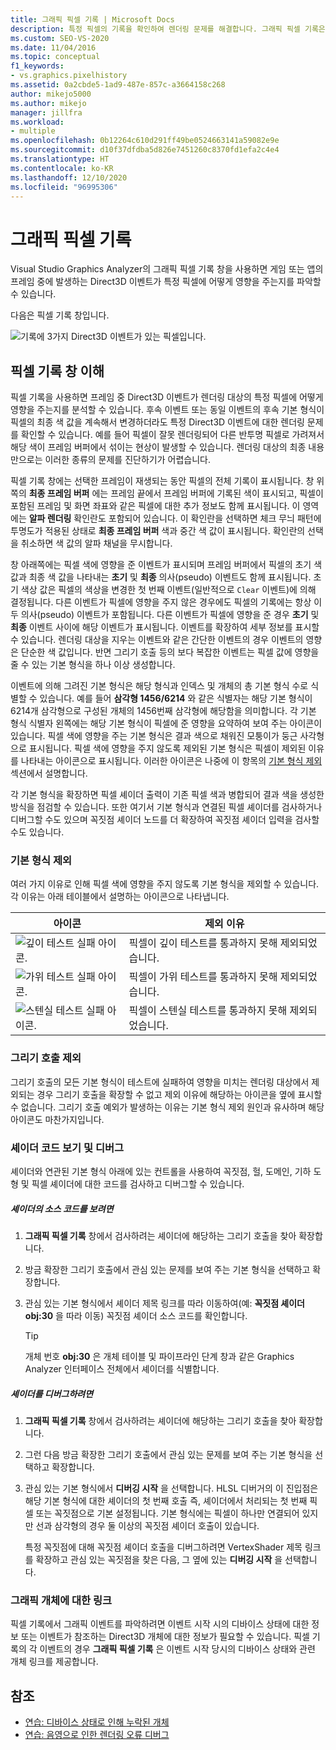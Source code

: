 ```yaml
---
title: 그래픽 픽셀 기록 | Microsoft Docs
description: 특정 픽셀의 기록을 확인하여 렌더링 문제를 해결합니다. 그래픽 픽셀 기록은 Direct3D 이벤트의 효과를 보여 줍니다.
ms.custom: SEO-VS-2020
ms.date: 11/04/2016
ms.topic: conceptual
f1_keywords:
- vs.graphics.pixelhistory
ms.assetid: 0a2cbde5-1ad9-487e-857c-a3664158c268
author: mikejo5000
ms.author: mikejo
manager: jillfra
ms.workload:
- multiple
ms.openlocfilehash: 0b12264c610d291ff49be0524663141a59082e9e
ms.sourcegitcommit: d10f37dfdba5d826e7451260c8370fd1efa2c4e4
ms.translationtype: HT
ms.contentlocale: ko-KR
ms.lasthandoff: 12/10/2020
ms.locfileid: "96995306"
---
```

# <a name="graphics-pixel-history"></a>그래픽 픽셀 기록
Visual Studio Graphics Analyzer의 그래픽 픽셀 기록 창을 사용하면 게임 또는 앱의 프레임 중에 발생하는 Direct3D 이벤트가 특정 픽셀에 어떻게 영향을 주는지를 파악할 수 있습니다.

 다음은 픽셀 기록 창입니다.

 ![기록에 3가지 Direct3D 이벤트가 있는 픽셀입니다.](media/gfx_diag_demo_pixel_history_orientation.png "gfx_diag_demo_pixel_history_orientation")

## <a name="understanding-the-pixel-history-window"></a>픽셀 기록 창 이해
 픽셀 기록을 사용하면 프레임 중 Direct3D 이벤트가 렌더링 대상의 특정 픽셀에 어떻게 영향을 주는지를 분석할 수 있습니다. 후속 이벤트 또는 동일 이벤트의 후속 기본 형식이 픽셀의 최종 색 값을 계속해서 변경하더라도 특정 Direct3D 이벤트에 대한 렌더링 문제를 확인할 수 있습니다. 예를 들어 픽셀이 잘못 렌더링되어 다른 반투명 픽셀로 가려져서 해당 색이 프레임 버퍼에서 섞이는 현상이 발생할 수 있습니다. 렌더링 대상의 최종 내용만으로는 이러한 종류의 문제를 진단하기가 어렵습니다.

 픽셀 기록 창에는 선택한 프레임이 재생되는 동안 픽셀의 전체 기록이 표시됩니다. 창 위쪽의 **최종 프레임 버퍼** 에는 프레임 끝에서 프레임 버퍼에 기록된 색이 표시되고, 픽셀이 포함된 프레임 및 화면 좌표와 같은 픽셀에 대한 추가 정보도 함께 표시됩니다. 이 영역에는 **알파 렌더링** 확인란도 포함되어 있습니다. 이 확인란을 선택하면 체크 무늬 패턴에 투명도가 적용된 상태로 **최종 프레임 버퍼** 색과 중간 색 값이 표시됩니다. 확인란의 선택을 취소하면 색 값의 알파 채널을 무시합니다.

 창 아래쪽에는 픽셀 색에 영향을 준 이벤트가 표시되며 프레임 버퍼에서 픽셀의 초기 색 값과 최종 색 값을 나타내는 **초기** 및 **최종** 의사(pseudo) 이벤트도 함께 표시됩니다. 초기 색상 값은 픽셀의 색상을 변경한 첫 번째 이벤트(일반적으로 `Clear` 이벤트)에 의해 결정됩니다. 다른 이벤트가 픽셀에 영향을 주지 않은 경우에도 픽셀의 기록에는 항상 이 두 의사(pseudo) 이벤트가 포함됩니다. 다른 이벤트가 픽셀에 영향을 준 경우 **초기** 및 **최종** 이벤트 사이에 해당 이벤트가 표시됩니다. 이벤트를 확장하여 세부 정보를 표시할 수 있습니다. 렌더링 대상을 지우는 이벤트와 같은 간단한 이벤트의 경우 이벤트의 영향은 단순한 색 값입니다. 반면 그리기 호출 등의 보다 복잡한 이벤트는 픽셀 값에 영향을 줄 수 있는 기본 형식을 하나 이상 생성합니다.

 이벤트에 의해 그려진 기본 형식은 해당 형식과 인덱스 및 개체의 총 기본 형식 수로 식별할 수 있습니다. 예를 들어 **삼각형 1456/6214** 와 같은 식별자는 해당 기본 형식이 6214개 삼각형으로 구성된 개체의 1456번째 삼각형에 해당함을 의미합니다. 각 기본 형식 식별자 왼쪽에는 해당 기본 형식이 픽셀에 준 영향을 요약하여 보여 주는 아이콘이 있습니다. 픽셀 색에 영향을 주는 기본 형식은 결과 색으로 채워진 모퉁이가 둥근 사각형으로 표시됩니다. 픽셀 색에 영향을 주지 않도록 제외된 기본 형식은 픽셀이 제외된 이유를 나타내는 아이콘으로 표시됩니다. 이러한 아이콘은 나중에 이 항목의 [기본 형식 제외](#exclusion) 섹션에서 설명합니다.

 각 기본 형식을 확장하면 픽셀 셰이더 출력이 기존 픽셀 색과 병합되어 결과 색을 생성한 방식을 점검할 수 있습니다. 또한 여기서 기본 형식과 연결된 픽셀 셰이더를 검사하거나 디버그할 수도 있으며 꼭짓점 셰이더 노드를 더 확장하여 꼭짓점 셰이더 입력을 검사할 수도 있습니다.

### <a name="primitive-exclusion"></a><a name="exclusion"></a> 기본 형식 제외
 여러 가지 이유로 인해 픽셀 색에 영향을 주지 않도록 기본 형식을 제외할 수 있습니다. 각 이유는 아래 테이블에서 설명하는 아이콘으로 나타냅니다.

|아이콘|제외 이유|
|----------|--------------------------|
|![깊이 테스트 실패 아이콘.](media/vsg_hist_icon_failed_depth.png "vsg_hist_icon_failed_depth")|픽셀이 깊이 테스트를 통과하지 못해 제외되었습니다.|
|![가위 테스트 실패 아이콘.](media/vsg_hist_icon_failed_scissor.png "vsg_hist_icon_failed_scissor")|픽셀이 가위 테스트를 통과하지 못해 제외되었습니다.|
|![스텐실 테스트 실패 아이콘.](media/vsg_hist_icon_failed_stencil.png "vsg_hist_icon_failed_stencil")|픽셀이 스텐실 테스트를 통과하지 못해 제외되었습니다.|

### <a name="draw-call-exclusion"></a>그리기 호출 제외
 그리기 호출의 모든 기본 형식이 테스트에 실패하여 영향을 미치는 렌더링 대상에서 제외되는 경우 그리기 호출을 확장할 수 없고 제외 이유에 해당하는 아이콘을 옆에 표시할 수 없습니다. 그리기 호출 예외가 발생하는 이유는 기본 형식 제외 원인과 유사하며 해당 아이콘도 마찬가지입니다.

### <a name="viewing-and-debugging-shader-code"></a>셰이더 코드 보기 및 디버그
 셰이더와 연관된 기본 형식 아래에 있는 컨트롤을 사용하여 꼭짓점, 헐, 도메인, 기하 도형 및 픽셀 셰이더에 대한 코드를 검사하고 디버그할 수 있습니다.

##### <a name="to-view-a-shaders-source-code"></a>셰이더의 소스 코드를 보려면

1. **그래픽 픽셀 기록** 창에서 검사하려는 셰이더에 해당하는 그리기 호출을 찾아 확장합니다.

2. 방금 확장한 그리기 호출에서 관심 있는 문제를 보여 주는 기본 형식을 선택하고 확장합니다.

3. 관심 있는 기본 형식에서 셰이더 제목 링크를 따라 이동하여(예: **꼭짓점 셰이더 obj:30** 을 따라 이동) 꼭짓점 셰이더 소스 코드를 확인합니다.

    > [!TIP]
    > 개체 번호 **obj:30** 은 개체 테이블 및 파이프라인 단계 창과 같은 Graphics Analyzer 인터페이스 전체에서 셰이더를 식별합니다.

##### <a name="to-debug-a-shader"></a>셰이더를 디버그하려면

1. **그래픽 픽셀 기록** 창에서 검사하려는 셰이더에 해당하는 그리기 호출을 찾아 확장합니다.

2. 그런 다음 방금 확장한 그리기 호출에서 관심 있는 문제를 보여 주는 기본 형식을 선택하고 확장합니다.

3. 관심 있는 기본 형식에서 **디버깅 시작** 을 선택합니다. HLSL 디버거의 이 진입점은 해당 기본 형식에 대한 셰이더의 첫 번째 호출 즉, 셰이더에서 처리되는 첫 번째 픽셀 또는 꼭짓점으로 기본 설정됩니다. 기본 형식에는 픽셀이 하나만 연결되어 있지만 선과 삼각형의 경우 둘 이상의 꼭짓점 셰이더 호출이 있습니다.

     특정 꼭짓점에 대해 꼭짓점 셰이더 호출을 디버그하려면 VertexShader 제목 링크를 확장하고 관심 있는 꼭짓점을 찾은 다음, 그 옆에 있는 **디버깅 시작** 을 선택합니다.

### <a name="links-to-graphics-objects"></a>그래픽 개체에 대한 링크
 픽셀 기록에서 그래픽 이벤트를 파악하려면 이벤트 시작 시의 디바이스 상태에 대한 정보 또는 이벤트가 참조하는 Direct3D 개체에 대한 정보가 필요할 수 있습니다. 픽셀 기록의 각 이벤트의 경우 **그래픽 픽셀 기록** 은 이벤트 시작 당시의 디바이스 상태와 관련 개체 링크를 제공합니다.

## <a name="see-also"></a>참조
- [연습: 디바이스 상태로 인해 누락된 개체](walkthrough-missing-objects-due-to-device-state.md)
- [연습: 음영으로 인한 렌더링 오류 디버그](walkthrough-debugging-rendering-errors-due-to-shading.md)